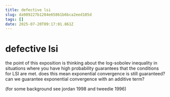 ```yaml
---
title: defective lsi
slug: da989227b1284e65861b6bca2eed185d
tags: []
date: 2025-07-20T09:17:01.861Z
---
```


# defective lsi

the point of this exposition is thinking about the log-sobolev inequality in situations where you have high probability guarantees that the conditions for LSI are met. does this mean exponential convergence is still guaranteed? can we guarantee exponential convergence with an additive term?

(for some background see jordan 1998 and tweedie 1996)
